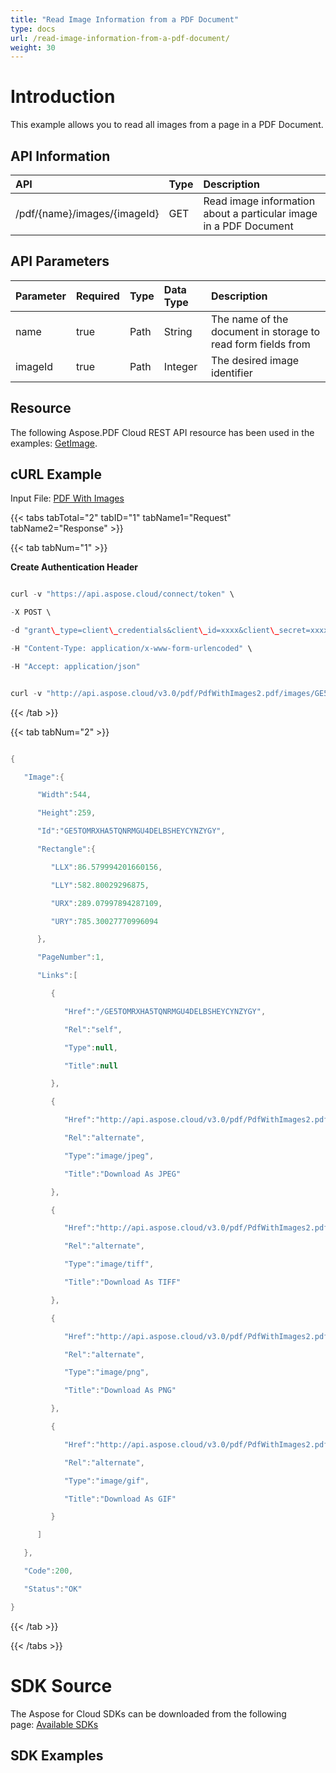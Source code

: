 ```yaml
---
title: "Read Image Information from a PDF Document"
type: docs
url: /read-image-information-from-a-pdf-document/
weight: 30
---
```


# **Introduction**
This example allows you to read all images from a page in a PDF Document.
## **API Information**

|**API**|**Type**|**Description**|
| :- | :- | :- |
|/pdf/{name}/images/{imageId}|GET|Read image information about a particular image in a PDF Document|
## **API Parameters**

|**Parameter**|**Required**|**Type**|**Data Type**|**Description**|
| :- | :- | :- | :- | :- |
|name|true|Path|String|The name of the document in storage to read form fields from|
|imageId|true|Path|Integer|The desired image identifier|

## **Resource**
The following Aspose.PDF Cloud REST API resource has been used in the examples: [GetImage](https://apireference.aspose.cloud/pdf/#!/Images/GetImage).
## **cURL Example**
Input File: [PDF With Images](attachments/7242524/7209028.pdf)

{{< tabs tabTotal="2" tabID="1" tabName1="Request" tabName2="Response" >}}

{{< tab tabNum="1" >}}

**Create Authentication Header**

```java

curl -v "https://api.aspose.cloud/connect/token" \

-X POST \

-d "grant\_type=client\_credentials&client\_id=xxxx&client\_secret=xxxx" \

-H "Content-Type: application/x-www-form-urlencoded" \

-H "Accept: application/json"

```

```java

curl -v "http://api.aspose.cloud/v3.0/pdf/PdfWithImages2.pdf/images/GE5TOMRXHA5TQNRMGU4DELBSHEYCYNZYGY" -X GET -H "Content-Type: application/json" -H "Accept: application/json" -H "Authorization: Bearer ICquFamF6\_KpGOeV0z12skg9hZcFMrxH4XULtscXPUkCjboj0oS8uIA9NoQy3L7AKxm4r3wtePpMbr-ahzzqD8vy5PGP9iHhmufU9lDMqmOsJPClT8O5kjjiTUNeu1r2AhFU8HSq7plUC7oLq1Ryj-ecVZFxVGx7azow8X\_j8o3ecgUnla\_IgdUYlTMC96eUroh\_B2LD6OfnZfCQO1QbYGQZhCFIEsvyFiMUNJzHltlHG6yG0fFC5j7-x8C4dE7yYPq9YglPek3zAxZKS32lQG-m0NbF6Ckox50BvutEmBekOykKjmwjdZqx-6eDQL6js2V-RagtdVTyI8jhmwbVdyPf4aoAzZt01JzxFIto8UHzutjrBnGm0MidY80UgFRuO04\_9RqxAUoPFbiTINO0XLXucal4G266HcCt19b2kNEN3tIV"

```

{{< /tab >}}

{{< tab tabNum="2" >}}

```java

{

   "Image":{

      "Width":544,

      "Height":259,

      "Id":"GE5TOMRXHA5TQNRMGU4DELBSHEYCYNZYGY",

      "Rectangle":{

         "LLX":86.579994201660156,

         "LLY":582.80029296875,

         "URX":289.07997894287109,

         "URY":785.30027770996094

      },

      "PageNumber":1,

      "Links":[

         {

            "Href":"/GE5TOMRXHA5TQNRMGU4DELBSHEYCYNZYGY",

            "Rel":"self",

            "Type":null,

            "Title":null

         },

         {

            "Href":"http://api.aspose.cloud/v3.0/pdf/PdfWithImages2.pdf/images/GE5TOMRXHA5TQNRMGU4DELBSHEYCYNZYGY/extract/jpeg",

            "Rel":"alternate",

            "Type":"image/jpeg",

            "Title":"Download As JPEG"

         },

         {

            "Href":"http://api.aspose.cloud/v3.0/pdf/PdfWithImages2.pdf/images/GE5TOMRXHA5TQNRMGU4DELBSHEYCYNZYGY/extract/tiff",

            "Rel":"alternate",

            "Type":"image/tiff",

            "Title":"Download As TIFF"

         },

         {

            "Href":"http://api.aspose.cloud/v3.0/pdf/PdfWithImages2.pdf/images/GE5TOMRXHA5TQNRMGU4DELBSHEYCYNZYGY/extract/png",

            "Rel":"alternate",

            "Type":"image/png",

            "Title":"Download As PNG"

         },

         {

            "Href":"http://api.aspose.cloud/v3.0/pdf/PdfWithImages2.pdf/images/GE5TOMRXHA5TQNRMGU4DELBSHEYCYNZYGY/extract/gif",

            "Rel":"alternate",

            "Type":"image/gif",

            "Title":"Download As GIF"

         }

      ]

   },

   "Code":200,

   "Status":"OK"

}

```

{{< /tab >}}

{{< /tabs >}}
# **SDK Source**
The Aspose for Cloud SDKs can be downloaded from the following page: [Available SDKs](/available-sdks-html/)
## **SDK Examples**

